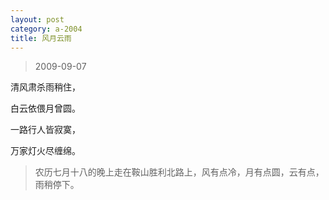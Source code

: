 ```yaml
---
layout: post
category: a-2004
title: 风月云雨
---
```


> 2009-09-07

清风肃杀雨稍住，

白云依偎月曾圆。

一路行人皆寂寞，

万家灯火尽缠绵。

> 农历七月十八的晚上走在鞍山胜利北路上，风有点冷，月有点圆，云有点，雨稍停下。
